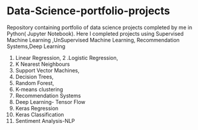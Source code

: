 # Data-Science-portfolio-projects
Repository containing portfolio of data science projects completed by me in Python( Jupyter Notebook).
Here I completed projects using Supervised Machine Learning ,UnSupervised Machine Learning, Recommendation Systems,Deep Learning
1. Linear Regression,
2 .Logistic Regression,
3. K Nearest Neighbours
4. Support Vector Machines,
5.  Decision Trees, 
6.  Random Forest,
7. K-means clustering
8. Recommendation Systems
9.  Deep Learning- Tensor Flow
10.  Keras Regression
11.  Keras Classification
12.  Sentiment Analysis-NLP
